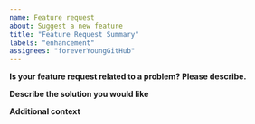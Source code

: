 ```yaml
---
name: Feature request
about: Suggest a new feature
title: "Feature Request Summary"
labels: "enhancement"
assignees: "foreverYoungGitHub"
---
```


**Is your feature request related to a problem? Please describe.**

<!-- A clear and concise description of what the problem is. Ex. I'm always frustrated when ... -->

**Describe the solution you would like**

<!-- A clear and concise description of what you want to happen. -->

**Additional context**

<!-- Add any other context or screenshots about the feature request here. -->
